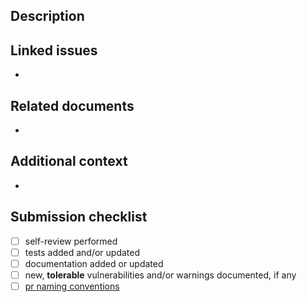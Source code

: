 <!--lint disable-->

## Description

<!--lint enable-->

<!-- A clear and concise description of your changes. -->

## Linked issues

<!--
A list of linked issues and/or pull requests.

- <closes|fixes|resolves> #<issue-number>
- <prereleases|releases> #<pr-number>
-->

- <!-- closes #1 -->

## Related documents

<!-- A list of related documents (e.g. docs, proposals, specs, etc), if any. -->

-

## Additional context

<!--
Include additional details here. Be sure to note if any tolerable vulnerabilities or warnings have been introduced.
-->

-

## Submission checklist

- [ ] self-review performed
- [ ] tests added and/or updated
- [ ] documentation added or updated
- [ ] new, **tolerable** vulnerabilities and/or warnings documented, if any
- [ ] [pr naming conventions][pr-naming]

[pr-naming]: https://github.com/flex-development/agecalc/blob/main/CONTRIBUTING.md#pull-request-titles
